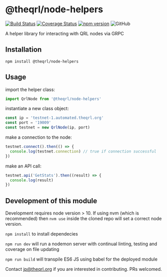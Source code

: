 # @theqrl/node-helpers

[![Build Status](https://travis-ci.org/theQRL/node-helpers.svg?branch=master)](https://travis-ci.org/theQRL/node-helpers) [![Coverage Status](https://coveralls.io/repos/github/theQRL/node-helpers/badge.svg?branch=master)](https://coveralls.io/github/theQRL/node-helpers?branch=master) [![npm version](https://badge.fury.io/js/%40theqrl%2Fnode-helpers.svg)](https://badge.fury.io/js/%40theqrl%2Fnode-helpers) ![GitHub](https://img.shields.io/github/license/theqrl/node-helpers)

A helper library for interacting with QRL nodes via GRPC

## Installation

  `npm install @theqrl/node-helpers`

## Usage

import the helper class:

```javascript
import QrlNode from '@theqrl/node-helpers'
```

instantiate a new class object:

```javascript
const ip = 'testnet-1.automated.theqrl.org'
const port = '19009'
const testnet = new QrlNode(ip, port)
```

make a connection to the node:

```javascript
testnet.connect().then(() => {
  console.log(testnet.connection) // true if connection successful
})
```

make an API call:

```javascript
testnet.api('GetStats').then((result) => {
  console.log(result)
})
```

## Development of this module

Development requires node version > 10.  If using nvm (which is recommended) then `nvm use` inside the cloned repo will set a correct node version.

`npm install` to install dependecies

`npm run dev` will run a nodemon server with continual linting, testing and coverage on file updating

`npm run build` will transpile ES6 JS using babel for the deployed module

Contact jp@theqrl.org if you are interested in contributing.  PRs welcomed.
